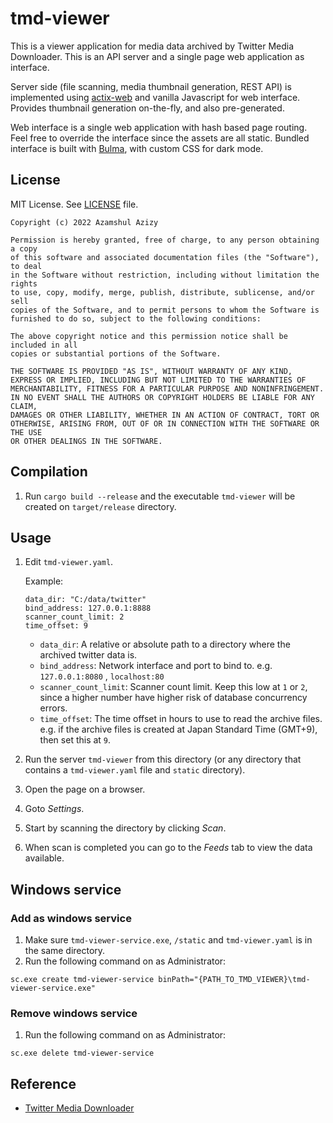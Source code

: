 # tmd-viewer

This is a viewer application for media data archived by Twitter Media Downloader. This is an API server and a single page web application as interface.

Server side (file scanning, media thumbnail generation, REST API) is implemented using [actix-web](https://actix.rs/) and vanilla Javascript for web interface. Provides thumbnail generation on-the-fly, and also pre-generated.

Web interface is a single web application with hash based page routing. Feel free to override the interface since the assets are all static. Bundled interface is built with [Bulma](https://bulma.io/), with custom CSS for dark mode.

## License

MIT License. See [LICENSE](LICENSE) file.

```
Copyright (c) 2022 Azamshul Azizy

Permission is hereby granted, free of charge, to any person obtaining a copy
of this software and associated documentation files (the "Software"), to deal
in the Software without restriction, including without limitation the rights
to use, copy, modify, merge, publish, distribute, sublicense, and/or sell
copies of the Software, and to permit persons to whom the Software is
furnished to do so, subject to the following conditions:

The above copyright notice and this permission notice shall be included in all
copies or substantial portions of the Software.

THE SOFTWARE IS PROVIDED "AS IS", WITHOUT WARRANTY OF ANY KIND,
EXPRESS OR IMPLIED, INCLUDING BUT NOT LIMITED TO THE WARRANTIES OF
MERCHANTABILITY, FITNESS FOR A PARTICULAR PURPOSE AND NONINFRINGEMENT.
IN NO EVENT SHALL THE AUTHORS OR COPYRIGHT HOLDERS BE LIABLE FOR ANY CLAIM,
DAMAGES OR OTHER LIABILITY, WHETHER IN AN ACTION OF CONTRACT, TORT OR
OTHERWISE, ARISING FROM, OUT OF OR IN CONNECTION WITH THE SOFTWARE OR THE USE
OR OTHER DEALINGS IN THE SOFTWARE.
```

## Compilation

1. Run `cargo build --release` and the executable `tmd-viewer` will be created on `target/release` directory.

## Usage

1. Edit `tmd-viewer.yaml`.

    Example:

    ```
    data_dir: "C:/data/twitter"
    bind_address: 127.0.0.1:8888
    scanner_count_limit: 2
    time_offset: 9
    ```

    * `data_dir`: A relative or absolute path to a directory where the archived twitter data is.
    * `bind_address`: Network interface and port to bind to. e.g. `127.0.0.1:8080` , `localhost:80`
    * `scanner_count_limit`: Scanner count limit. Keep this low at `1` or `2`, since a higher number have higher risk of database concurrency errors.
    * `time_offset`: The time offset in hours to use to read the archive files. e.g. if the archive files is created at Japan Standard Time (GMT+9), then set this at `9`.

2. Run the server `tmd-viewer` from this directory (or any directory that contains a `tmd-viewer.yaml` file and `static` directory).
3. Open the page on a browser.
4. Goto _Settings_.
5. Start by scanning the directory by clicking _Scan_.
6. When scan is completed you can go to the _Feeds_ tab to view the data available.

## Windows service

### Add as windows service

1. Make sure `tmd-viewer-service.exe`, `/static` and `tmd-viewer.yaml` is in the same directory.
2. Run the following command on as Administrator:
```
sc.exe create tmd-viewer-service binPath="{PATH_TO_TMD_VIEWER}\tmd-viewer-service.exe"
```

### Remove windows service

1. Run the following command on as Administrator:
```
sc.exe delete tmd-viewer-service
```

## Reference

* [Twitter Media Downloader](https://chrome.google.com/webstore/detail/twitter-media-downloader/cblpjenafgeohmnjknfhpdbdljfkndig?hl=en)